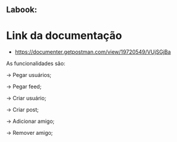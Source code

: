 ## Labook:

# Link da documentação
- https://documenter.getpostman.com/view/19720549/VUjSGjBa

As funcionalidades são:

→ Pegar usuários;

→ Pegar feed;

→ Criar usuário;

→ Criar post;

→ Adicionar amigo;

→ Remover amigo;